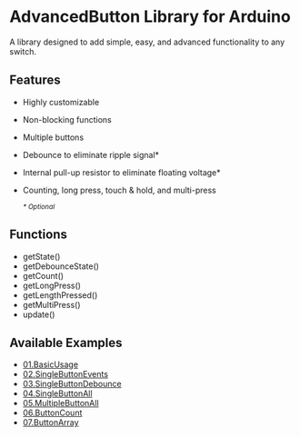 # AdvancedButton Library for Arduino
A library designed to add simple, easy, and advanced functionality to any switch.

Features
----------------------------
* Highly customizable
* Non-blocking functions
* Multiple buttons
* Debounce to eliminate ripple signal*
* Internal pull-up resistor to eliminate floating voltage*
* Counting, long press, touch & hold, and multi-press

	<sup>*\* Optional*</sup>

Functions
----------------------------
* getState()
* getDebounceState()
* getCount()
* getLongPress()
* getLengthPressed()
* getMultiPress()
* update()

Available Examples
----------------------------
* [01.BasicUsage](https://github.com/TechnoBro03/AdvancedButton/tree/main/examples/01.BasicUsage)
* [02.SingleButtonEvents](https://arduinogetstarted.com/library/button/example/arduino-single-button-events)
* [03.SingleButtonDebounce](https://arduinogetstarted.com/library/button/example/arduino-single-button-debounce)
* [04.SingleButtonAll](https://arduinogetstarted.com/library/button/example/arduino-single-button-all)
* [05.MultipleButtonAll](https://arduinogetstarted.com/library/button/example/arduino-multiple-button-all)
* [06.ButtonCount](https://arduinogetstarted.com/library/button/example/arduino-button-count)
* [07.ButtonArray](https://arduinogetstarted.com/library/button/example/arduino-button-array)
